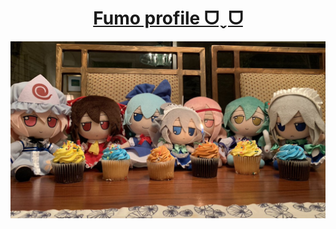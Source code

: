 <a href='https://twitter.com/hyduez'><h1 align='center'>Fumo profile ᗜˬᗜ</h1></a>

<img src='assets/fumo-reunion.jpg' alt='Fumo Reunion' width='1000px' />

